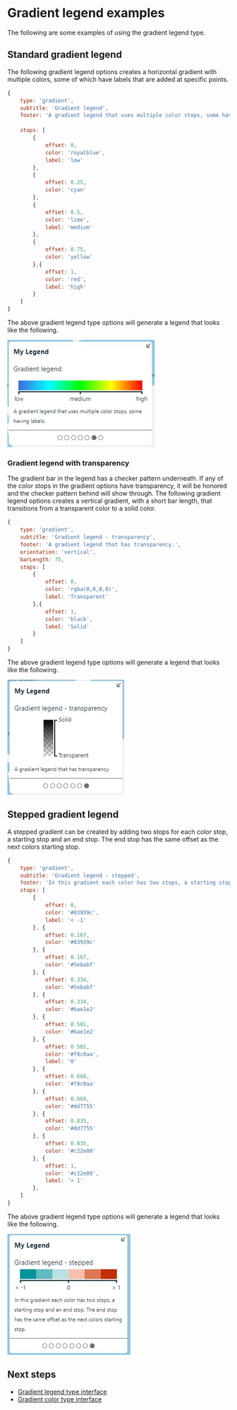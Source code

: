 # Gradient legend examples

The following are some examples of using the gradient legend type.

## Standard gradient legend

The following gradient legend options creates a horizontal gradient with multiple colors, some of which have labels that are added at specific points.

```javascript
{
    type: 'gradient',
    subtitle: 'Gradient legend',
    footer: 'A gradient legend that uses multiple color stops, some having labels.',

    stops: [
        {
            offset: 0,
            color: 'royalblue',
            label: 'low'
        },
        {
            offset: 0.25,
            color: 'cyan'
        },
        {
            offset: 0.5,
            color: 'lime',
            label: 'medium'
        }, 
        {
            offset: 0.75,
            color: 'yellow'
        },{
            offset: 1,
            color: 'red',
            label: 'high'
        }
    ]
}
```

The above gradient legend type options will generate a legend that looks like the following.

![Horizontal gradient legend with labels](images/gradient-legend.jpg)

### Gradient legend with transparency

The gradient bar in the legend has a checker pattern underneath. If any of the color stops in the gradient options have transparency, it will be honored and the checker pattern behind will show through. The following gradient legend options creates a vertical gradient, with a short bar length, that transitions from a transparent color to a solid color.

```javascript
{
    type: 'gradient',
    subtitle: 'Gradient legend - transparency',
    footer: 'A gradient legend that has transparency.',
    orientation: 'vertical',
    barLength: 75,
    stops: [
        {
            offset: 0,
            color: 'rgba(0,0,0,0)',
            label: 'Transparent'
        },{
            offset: 1,
            color: 'black',
            label: 'Solid'
        }
    ]
}
```

The above gradient legend type options will generate a legend that looks like the following.

![Vertical gradient legend with transparency](images/gradient-legend-transparency.jpg)

## Stepped gradient legend

A stepped gradient can be created by adding two stops for each color stop, a starting stop and an end stop. The end stop has the same offset as the next colors starting stop.

```javascript
{
    type: 'gradient',
    subtitle: 'Gradient legend - stepped',
    footer: 'In this gradient each color has two stops, a starting stop and an end stop. The end stop has the same offset as the next colors starting stop.',
    stops: [
        {
            offset: 0,
            color: '#03939c',
            label: '< -1'
        }, {
            offset: 0.167,
            color: '#03939c'
        }, {
            offset: 0.167,
            color: '#5ebabf'
        }, {
            offset: 0.334,
            color: '#5ebabf'
        }, {
            offset: 0.334,
            color: '#bae1e2'
        }, {
            offset: 0.501,
            color: '#bae1e2'
        }, {
            offset: 0.501,
            color: '#f8c0aa',
            label: '0'
        }, {
            offset: 0.668,
            color: '#f8c0aa'
        }, {
            offset: 0.668,
            color: '#dd7755'
        }, {
            offset: 0.835,
            color: '#dd7755'
        }, {
            offset: 0.835,
            color: '#c22e00'
        }, {
            offset: 1,
            color: '#c22e00',
            label: '> 1'
        },
    ]
}
```

The above gradient legend type options will generate a legend that looks like the following.

![Stepped gradient legend](images/gradient-legend-stepped.jpg)

## Next steps

- [Gradient legend type interface](legend_control.md#gradientlegendtype-interface)
- [Gradient color type interface](legend_control.md#colortype-interface)
